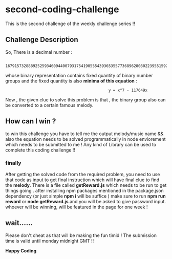 # second-coding-challenge
This is the second challenge of the weekly challenge series !!

## Challenge Description
So, There is a decimal number :

                16791573288892525934609440079317541905554393653557736896280802239551592289061061348368963
                
whose binary representation contains fixed quantity of binary number groups and the fixed quantity is also **minima of this equation** : 

                                                 y = x^7 - 117649x

Now , the given clue to solve this problem is that , the binary group also can be converted to a certain famous melody. 

## How can I win ?
to win this challenge you have to tell me the output melody/music name && also the equation needs to be solved programmatically in node enviorement which needs to be submitted to me ! Any kind of Library can be used to complete this coding challenge !!
### finally
After getting the solved code from the required problem, you need to use that code as input to get final instruction which will have final clue to find the **melody**. There is a file called **getReward.js**
which needs to be run to get things going . after installing npm packages mentioned in the package.json dependency (or just simple **npm i** will be suffice ) make sure to run **npm run reward** or **node getReward.js** and you will be asked to give password input.
whoever will be winning, will be featured in the page for one week !

## wait......
Please don't cheat as that will be making the fun timid ! The submission time is valid until monday midnight GMT !! 

**Happy Coding**


